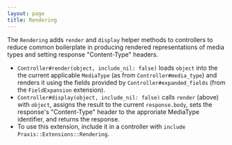 ```yaml
---
layout: page
title: Rendering
---
```


The `Rendering` adds `render` and `display` helper methods to controllers to
reduce common boilerplate in producing rendered representations of media types
and setting response "Content-Type" headers.

  * `Controller#render(object, include_nil: false)` loads `object` into the
  the current applicable `MediaType` (as from `Controller#media_type`) and
  renders it using the fields provided by `Controller#expanded_fields` (from the
    `FieldExpansion` extension).
  * `Controller#display(object, include_nil: false)` calls `render` (above) with
    `object`, assigns the result to the current `response.body`, sets the
    response's "Content-Type" header to the approriate MediaType identifier,
    and returns the response.
  * To use this extension, include it in a controller with
    `include Praxis::Extensions::Rendering`.
